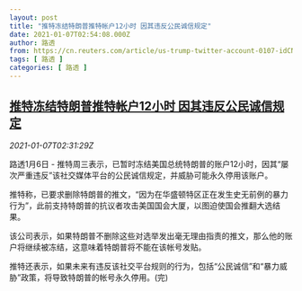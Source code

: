 ```yaml
---
layout: post
title: "推特冻结特朗普推特帐户12小时 因其违反公民诚信规定"
date: 2021-01-07T02:54:08.000Z
author: 路透
from: https://cn.reuters.com/article/us-trump-twitter-account-0107-idCNKBS29C09R
tags: [ 路透 ]
categories: [ 路透 ]
---
```

<!--1609988048000-->
[推特冻结特朗普推特帐户12小时 因其违反公民诚信规定](https://cn.reuters.com/article/us-trump-twitter-account-0107-idCNKBS29C09R)
------

<div>
<div><i>2021-01-07T02:31:29Z</i></div><p>路透1月6日 - 推特周三表示，已暂时冻结美国总统特朗普的账户12小时，因其“屡次严重违反”该社交媒体平台的公民诚信规定，并威胁可能永久停用该账户。</p><p>推特称，已要求删除特朗普的推文，“因为在华盛顿特区正在发生史无前例的暴力行为”，此前支持特朗普的抗议者攻击美国国会大厦，以图迫使国会推翻大选结果。</p><p>该公司表示，如果特朗普不删除这些对选举发出毫无理由指责的推文，那么他的账户将继续被冻结，这意味着特朗普将不能在该帐号发贴。</p><p>推特还表示，如果未来有违反该社交平台规则的行为，包括“公民诚信”和“暴力威胁”政策，将导致特朗普的帐号永久停用。(完)</p>
</div>
